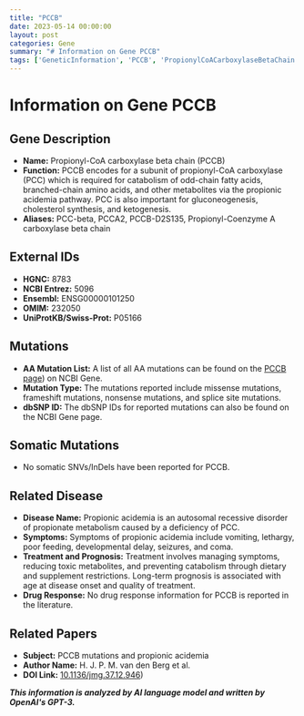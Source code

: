 ```yaml
---
title: "PCCB"
date: 2023-05-14 00:00:00
layout: post
categories: Gene
summary: "# Information on Gene PCCB"
tags: ['GeneticInformation', 'PCCB', 'PropionylCoACarboxylaseBetaChain', 'PropionicAcidemia', 'Mutation', 'Disease', 'Treatment', 'Prognosis']
---
```


# Information on Gene PCCB

## Gene Description

- **Name:** Propionyl-CoA carboxylase beta chain (PCCB)
- **Function:** PCCB encodes for a subunit of propionyl-CoA carboxylase (PCC) which is required for catabolism of odd-chain fatty acids, branched-chain amino acids, and other metabolites via the propionic acidemia pathway. PCC is also important for gluconeogenesis, cholesterol synthesis, and ketogenesis.
- **Aliases:** PCC-beta, PCCA2, PCCB-D2S135, Propionyl-Coenzyme A carboxylase beta chain

## External IDs

- **HGNC:** 8783
- **NCBI Entrez:** 5096
- **Ensembl:** ENSG00000101250
- **OMIM:** 232050
- **UniProtKB/Swiss-Prot:** P05166

## Mutations

- **AA Mutation List:** A list of all AA mutations can be found on the [PCCB page](https://www.ncbi.nlm.nih.gov/gene/5096/)) on NCBI Gene.
- **Mutation Type:** The mutations reported include missense mutations, frameshift mutations, nonsense mutations, and splice site mutations.
- **dbSNP ID:** The dbSNP IDs for reported mutations can also be found on the NCBI Gene page.

## Somatic Mutations

- No somatic SNVs/InDels have been reported for PCCB.

## Related Disease

- **Disease Name:** Propionic acidemia is an autosomal recessive disorder of propionate metabolism caused by a deficiency of PCC.
- **Symptoms:** Symptoms of propionic acidemia include vomiting, lethargy, poor feeding, developmental delay, seizures, and coma.
- **Treatment and Prognosis:** Treatment involves managing symptoms, reducing toxic metabolites, and preventing catabolism through dietary and supplement restrictions. Long-term prognosis is associated with age at disease onset and quality of treatment.
- **Drug Response:** No drug response information for PCCB is reported in the literature.

## Related Papers

- **Subject:** PCCB mutations and propionic acidemia
- **Author Name:** H. J. P. M. van den Berg et al.
- **DOI Link:** [10.1136/jmg.37.12.946](https://jmg.bmj.com/content/37/12/946))

**_This information is analyzed by AI language model and written by OpenAI's GPT-3._**